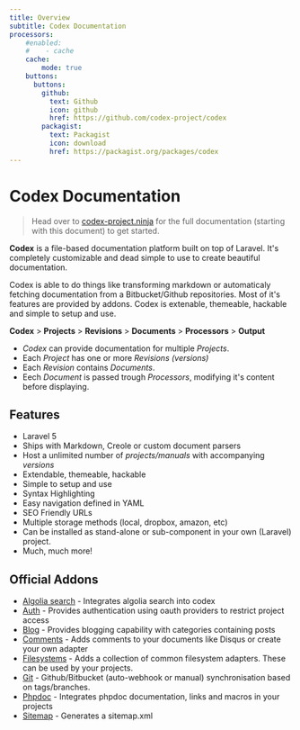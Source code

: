```yaml
---
title: Overview
subtitle: Codex Documentation
processors:
    #enabled:
    #    - cache
    cache:
        mode: true
    buttons:
      buttons:    
        github: 
          text: Github
          icon: github    
          href: https://github.com/codex-project/codex
        packagist:
          text: Packagist
          icon: download    
          href: https://packagist.org/packages/codex
---          
```


# Codex Documentation

<!--*codex:hide*-->

> Head over to [codex-project.ninja](http://codex-project.ninja) for the full documentation (starting with this document) to get started.

<!--*codex:/hide*-->

**Codex** is a file-based documentation platform built on top of Laravel. It's completely customizable and dead simple to use to create beautiful documentation.

Codex is able to do things like transforming markdown or automaticaly fetching documentation from a Bitbucket/Github repositories.
Most of it's features are provided by addons. Codex is extenable, themeable, hackable and simple to setup and use.

**Codex** > **Projects** > **Revisions** > **Documents** > **Processors** > **Output**

- _Codex_ can provide documentation for multiple _Projects_.
- Each _Project_ has one or more _Revisions (versions)_
- Each _Revision_ contains _Documents_.
- Eech _Document_ is passed trough _Processors_, modifying it's content before displaying.

## Features
- Laravel 5
- Ships with Markdown, Creole or custom document parsers
- Host a unlimited number of _projects/manuals_ with accompanying _versions_
- Extendable, themeable, hackable 
- Simple to setup and use
- Syntax Highlighting
- Easy navigation defined in YAML
- SEO Friendly URLs
- Multiple storage methods (local, dropbox, amazon, etc)
- Can be installed as stand-alone or sub-component in your own (Laravel) project.
- Much, much more!

## Official Addons

- [Algolia search](addons/algolia-search) - Integrates algolia search into codex 
- [Auth](addons/auth) - Provides authentication using oauth providers to restrict project access
- [Blog](addons/blog) - Provides blogging capability with categories containing posts
- [Comments](addons/comments) - Adds comments to your documents like Disqus or create your own adapter
- [Filesystems](addons/filesystems) - Adds a collection of common filesystem adapters. These can be used by your projects.
- [Git](addons/git) - Github/Bitbucket (auto-webhook or manual) synchronisation based on tags/branches.
- [Phpdoc](addons/phpdoc) - Integrates phpdoc documentation, links and macros in your projects
- [Sitemap](addons/sitemap) - Generates a sitemap.xml
